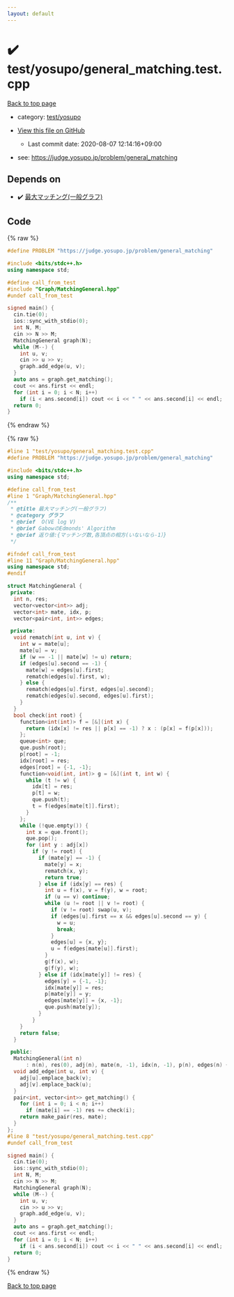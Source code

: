 ```yaml
---
layout: default
---
```


<!-- mathjax config similar to math.stackexchange -->
<script type="text/javascript" async
  src="https://cdnjs.cloudflare.com/ajax/libs/mathjax/2.7.5/MathJax.js?config=TeX-MML-AM_CHTML">
</script>
<script type="text/x-mathjax-config">
  MathJax.Hub.Config({
    TeX: { equationNumbers: { autoNumber: "AMS" }},
    tex2jax: {
      inlineMath: [ ['$','$'] ],
      processEscapes: true
    },
    "HTML-CSS": { matchFontHeight: false },
    displayAlign: "left",
    displayIndent: "2em"
  });
</script>

<script type="text/javascript" src="https://cdnjs.cloudflare.com/ajax/libs/jquery/3.4.1/jquery.min.js"></script>
<script src="https://cdn.jsdelivr.net/npm/jquery-balloon-js@1.1.2/jquery.balloon.min.js" integrity="sha256-ZEYs9VrgAeNuPvs15E39OsyOJaIkXEEt10fzxJ20+2I=" crossorigin="anonymous"></script>
<script type="text/javascript" src="../../../assets/js/copy-button.js"></script>
<link rel="stylesheet" href="../../../assets/css/copy-button.css" />


# :heavy_check_mark: test/yosupo/general_matching.test.cpp

<a href="../../../index.html">Back to top page</a>

* category: <a href="../../../index.html#0b58406058f6619a0f31a172defc0230">test/yosupo</a>
* <a href="{{ site.github.repository_url }}/blob/master/test/yosupo/general_matching.test.cpp">View this file on GitHub</a>
    - Last commit date: 2020-08-07 12:14:16+09:00


* see: <a href="https://judge.yosupo.jp/problem/general_matching">https://judge.yosupo.jp/problem/general_matching</a>


## Depends on

* :heavy_check_mark: <a href="../../../library/Graph/MatchingGeneral.hpp.html">最大マッチング(一般グラフ)</a>


## Code

<a id="unbundled"></a>
{% raw %}
```cpp
#define PROBLEM "https://judge.yosupo.jp/problem/general_matching"

#include <bits/stdc++.h>
using namespace std;

#define call_from_test
#include "Graph/MatchingGeneral.hpp"
#undef call_from_test

signed main() {
  cin.tie(0);
  ios::sync_with_stdio(0);
  int N, M;
  cin >> N >> M;
  MatchingGeneral graph(N);
  while (M--) {
    int u, v;
    cin >> u >> v;
    graph.add_edge(u, v);
  }
  auto ans = graph.get_matching();
  cout << ans.first << endl;
  for (int i = 0; i < N; i++)
    if (i < ans.second[i]) cout << i << " " << ans.second[i] << endl;
  return 0;
}
```
{% endraw %}

<a id="bundled"></a>
{% raw %}
```cpp
#line 1 "test/yosupo/general_matching.test.cpp"
#define PROBLEM "https://judge.yosupo.jp/problem/general_matching"

#include <bits/stdc++.h>
using namespace std;

#define call_from_test
#line 1 "Graph/MatchingGeneral.hpp"
/**
 * @title 最大マッチング(一般グラフ)
 * @category グラフ
 * @brief  O(VE log V)
 * @brief GabowのEdmonds' Algorithm
 * @brief 返り値:{マッチング数,各頂点の相方(いないなら-1）}
 */

#ifndef call_from_test
#line 11 "Graph/MatchingGeneral.hpp"
using namespace std;
#endif

struct MatchingGeneral {
 private:
  int n, res;
  vector<vector<int>> adj;
  vector<int> mate, idx, p;
  vector<pair<int, int>> edges;

 private:
  void rematch(int u, int v) {
    int w = mate[u];
    mate[u] = v;
    if (w == -1 || mate[w] != u) return;
    if (edges[u].second == -1) {
      mate[w] = edges[u].first;
      rematch(edges[u].first, w);
    } else {
      rematch(edges[u].first, edges[u].second);
      rematch(edges[u].second, edges[u].first);
    }
  }
  bool check(int root) {
    function<int(int)> f = [&](int x) {
      return (idx[x] != res || p[x] == -1) ? x : (p[x] = f(p[x]));
    };
    queue<int> que;
    que.push(root);
    p[root] = -1;
    idx[root] = res;
    edges[root] = {-1, -1};
    function<void(int, int)> g = [&](int t, int w) {
      while (t != w) {
        idx[t] = res;
        p[t] = w;
        que.push(t);
        t = f(edges[mate[t]].first);
      }
    };
    while (!que.empty()) {
      int x = que.front();
      que.pop();
      for (int y : adj[x])
        if (y != root) {
          if (mate[y] == -1) {
            mate[y] = x;
            rematch(x, y);
            return true;
          } else if (idx[y] == res) {
            int u = f(x), v = f(y), w = root;
            if (u == v) continue;
            while (u != root || v != root) {
              if (v != root) swap(u, v);
              if (edges[u].first == x && edges[u].second == y) {
                w = u;
                break;
              }
              edges[u] = {x, y};
              u = f(edges[mate[u]].first);
            }
            g(f(x), w);
            g(f(y), w);
          } else if (idx[mate[y]] != res) {
            edges[y] = {-1, -1};
            idx[mate[y]] = res;
            p[mate[y]] = y;
            edges[mate[y]] = {x, -1};
            que.push(mate[y]);
          }
        }
    }
    return false;
  }

 public:
  MatchingGeneral(int n)
      : n(n), res(0), adj(n), mate(n, -1), idx(n, -1), p(n), edges(n) {}
  void add_edge(int u, int v) {
    adj[u].emplace_back(v);
    adj[v].emplace_back(u);
  }
  pair<int, vector<int>> get_matching() {
    for (int i = 0; i < n; i++)
      if (mate[i] == -1) res += check(i);
    return make_pair(res, mate);
  }
};
#line 8 "test/yosupo/general_matching.test.cpp"
#undef call_from_test

signed main() {
  cin.tie(0);
  ios::sync_with_stdio(0);
  int N, M;
  cin >> N >> M;
  MatchingGeneral graph(N);
  while (M--) {
    int u, v;
    cin >> u >> v;
    graph.add_edge(u, v);
  }
  auto ans = graph.get_matching();
  cout << ans.first << endl;
  for (int i = 0; i < N; i++)
    if (i < ans.second[i]) cout << i << " " << ans.second[i] << endl;
  return 0;
}

```
{% endraw %}

<a href="../../../index.html">Back to top page</a>

